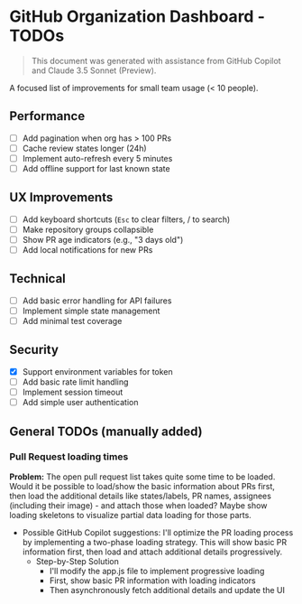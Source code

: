 # GitHub Organization Dashboard - TODOs

> This document was generated with assistance from GitHub Copilot and Claude 3.5 Sonnet (Preview).

A focused list of improvements for small team usage (< 10 people).

## Performance

- [ ] Add pagination when org has > 100 PRs
- [ ] Cache review states longer (24h)
- [ ] Implement auto-refresh every 5 minutes
- [ ] Add offline support for last known state

## UX Improvements

- [ ] Add keyboard shortcuts (`Esc` to clear filters, / to search)
- [ ] Make repository groups collapsible
- [ ] Show PR age indicators (e.g., "3 days old")
- [ ] Add local notifications for new PRs

## Technical

- [ ] Add basic error handling for API failures
- [ ] Implement simple state management
- [ ] Add minimal test coverage

## Security

- [x] Support environment variables for token
- [ ] Add basic rate limit handling
- [ ] Implement session timeout
- [ ] Add simple user authentication

## General TODOs (manually added)

### Pull Request loading times

**Problem:** The open pull request list takes quite some time to be loaded. Would it be possible to load/show the basic information about PRs first, then load the additional details like states/labels, PR names, assignees (including their image) - and attach those when loaded? Maybe show loading skeletons to visualize partial data loading for those parts.

- Possible GitHub Copilot suggestions:
I'll optimize the PR loading process by implementing a two-phase loading strategy. This will show basic PR information first, then load and attach additional details progressively.
  - Step-by-Step Solution
    - I'll modify the app.js file to implement progressive loading
    - First, show basic PR information with loading indicators
    - Then asynchronously fetch additional details and update the UI
